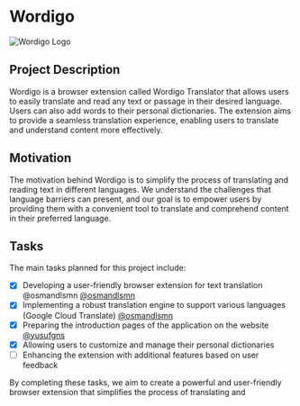 # Wordigo

![Wordigo Logo]([https://wordigo.app/next/image?url=%2Fimages%2Flogo.png&w=640&q=75&dpl=dpl_2PRvg3FiE87Negei43ZVes7ozieu])

## Project Description

Wordigo is a browser extension called Wordigo Translator that allows users to easily translate and read any text or passage in their desired language. Users can also add words to their personal dictionaries. The extension aims to provide a seamless translation experience, enabling users to translate and understand content more effectively.

## Motivation

The motivation behind Wordigo is to simplify the process of translating and reading text in different languages. We understand the challenges that language barriers can present, and our goal is to empower users by providing them with a convenient tool to translate and comprehend content in their preferred language.

## Tasks

The main tasks planned for this project include:

- [x] Developing a user-friendly browser extension for text translation @osmandlsmn [@osmandlsmn](https://github.com/osmandlsmn)
- [x] Implementing a robust translation engine to support various languages (Google Cloud Translate) [@osmandlsmn](https://github.com/osmandlsmn)
- [x] Preparing the introduction pages of the application on the website [@yusufgns](https://github.com/yusufgns)
- [x] Allowing users to customize and manage their personal dictionaries
- [ ] Enhancing the extension with additional features based on user feedback

By completing these tasks, we aim to create a powerful and user-friendly browser extension that simplifies the process of translating and
